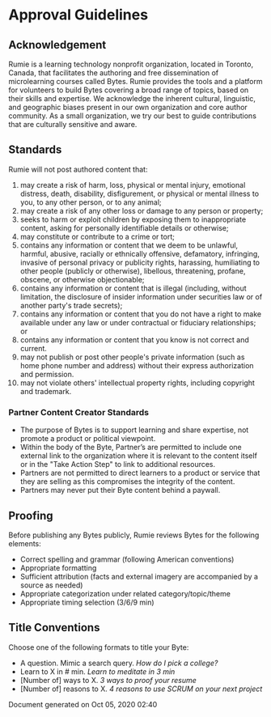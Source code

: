 # Approval Guidelines

## Acknowledgement

Rumie is a learning technology nonprofit organization, located in Toronto, Canada, that facilitates the authoring and free dissemination of microlearning courses called Bytes. Rumie provides the tools and a platform for volunteers to build Bytes covering a broad range of topics, based on their skills and expertise. We acknowledge the inherent cultural, linguistic, and geographic biases present in our own organization and core author community. As a small organization, we try our best to guide contributions that are culturally sensitive and aware.

## Standards

Rumie will not post authored content that:

1. may create a risk of harm, loss, physical or mental injury, emotional distress, death, disability, disfigurement, or physical or mental illness to you, to any other person, or to any animal;
2. may create a risk of any other loss or damage to any person or property;
3. seeks to harm or exploit children by exposing them to inappropriate content, asking for personally identifiable details or otherwise;
4. may constitute or contribute to a crime or tort;
5. contains any information or content that we deem to be unlawful, harmful, abusive, racially or ethnically offensive, defamatory, infringing, invasive of personal privacy or publicity rights, harassing, humiliating to other people (publicly or otherwise), libellous, threatening, profane, obscene, or otherwise objectionable;
6. contains any information or content that is illegal (including, without limitation, the disclosure of insider information under securities law or of another party's trade secrets);
7. contains any information or content that you do not have a right to make available under any law or under contractual or fiduciary relationships; or
8. contains any information or content that you know is not correct and current.
9. may not publish or post other people's private information (such as home phone number and address) without their express authorization and permission.
10. may not violate others' intellectual property rights, including copyright and trademark.

### Partner Content Creator Standards
- The purpose of Bytes is to support learning and share expertise, not promote a product or political viewpoint.
- Within the body of the Byte, Partner’s are permitted to include one external link to the organization where it is relevant to the content itself or in the "Take Action Step" to link to additional resources.
- Partners are not permitted to direct learners to a product or service that they are selling as this compromises the integrity of the content.
- Partners may never put their Byte content behind a paywall.


## Proofing

Before publishing any Bytes publicly, Rumie reviews Bytes for the following elements:

- Correct spelling and grammar (following American conventions)
- Appropriate formatting
- Sufficient attribution (facts and external imagery are accompanied by a source as needed)
- Appropriate categorization under related category/topic/theme
- Appropriate timing selection (3/6/9 min)

## Title Conventions

Choose one of the following formats to title your Byte:
- A question. Mimic a search query. _How do I pick a college?_
- Learn to X in # min. _Learn to meditate in 3 min_
- [Number of] ways to X. _3 ways to proof your resume_
- [Number of] reasons to X. _4 reasons to use SCRUM on your next project_

Document generated on Oct 05, 2020 02:40
